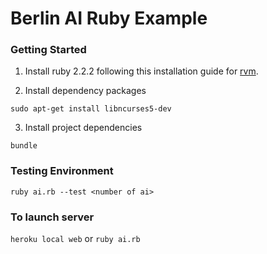 # Berlin AI Ruby Example

### Getting Started

1. Install ruby 2.2.2 following this installation guide for [rvm](https://rvm.io/rvm/install).

2. Install dependency packages

  `sudo apt-get install libncurses5-dev`

3. Install project dependencies

  `bundle`

### Testing Environment

  `ruby ai.rb --test <number of ai>`

### To launch server

  `heroku local web` or `ruby ai.rb`